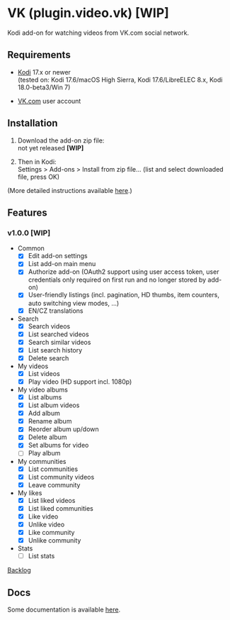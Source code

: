 # VK (plugin.video.vk) **[WIP]**

Kodi add-on for watching videos from VK.com social network.

## Requirements

- [Kodi](https://kodi.tv) 17.x or newer<br>
    (tested on: Kodi 17.6/macOS High Sierra, Kodi 17.6/LibreELEC 8.x, Kodi 18.0-beta3/Win 7)

- [VK.com](https://vk.com) user account

## Installation

1. Download the add-on zip file:<br>
    not yet released **[WIP]**
    <!--[plugin.video.vk-1.0.0.zip](http://github.com/tommistolercz/plugin.video.vk/archive/plugin.video.vk-1.0.0.zip)-->
    
2. Then in Kodi:<br>
    Settings > Add-ons > Install from zip file... (list and select downloaded file, press OK)
    
(More detailed instructions available [here](https://kodi.wiki/view/HOW-TO:Install_add-ons_from_zip_files).)

## Features

### v1.0.0 **[WIP]**

- Common
    - [x] Edit add-on settings
    - [x] List add-on main menu
    - [x] Authorize add-on (OAuth2 support using user access token, user credentials only required on first run and no longer stored by add-on)
    - [x] User-friendly listings (incl. pagination, HD thumbs, item counters, auto switching view modes, ...)
    - [x] EN/CZ translations
- Search
    - [x] Search videos
    - [x] List searched videos
    - [x] Search similar videos
    - [x] List search history
    - [x] Delete search
- My videos
    - [x] List videos
    - [x] Play video (HD support incl. 1080p)
- My video albums
    - [x] List albums
    - [x] List album videos
    - [x] Add album
    - [x] Rename album
    - [x] Reorder album up/down
    - [x] Delete album
    - [x] Set albums for video
    - [ ] Play album
- My communities
    - [x] List communities
    - [x] List community videos
    - [x] Leave community
- My likes
    - [x] List liked videos
    - [x] List liked communities
    - [x] Like video
    - [x] Unlike video
    - [x] Like community
    - [x] Unlike community
- Stats
    - [ ] List stats

[Backlog](https://github.com/tommistolercz/plugin.video.vk/milestones/backlog)

## Docs

Some documentation is available [here](./resources/docs/DOCS.md).
